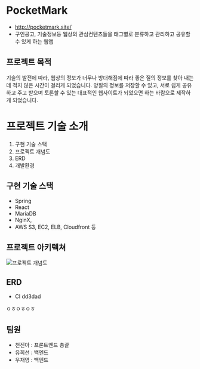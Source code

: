 # PocketMark
- http://pocketmark.site/
- 구인공고, 기술정보등 웹상의 관심컨텐츠들을 태그별로 분류하고 관리하고 공유할 수 있게 하는 웹앱


## 프로젝트 목적
 기술의 발전에 따라, 웹상의 정보가 너무나 방대해짐에 따라 좋은 질의 정보를 찾아 내는데 적지 않은 시간이 걸리게 되었습니다.
 양질의 정보를 저장할 수 있고, 서로 쉽게 공유하고 주고 받으며 토론할 수 있는 대표적인 웹사이트가 되었으면 하는 바람으로 제작하게 되었습니다.
 

# 프로젝트 기술 소개
1. 구현 기술 스택
2. 프로젝트 개념도
3. ERD
4. 개발환경

## 구현 기술 스택
+ Spring
+ React
+ MariaDB
+ NginX, 
+ AWS S3, EC2, ELB, Cloudfront 등

## 프로젝트 아키텍쳐
![프로젝트 개념도](https://user-images.githubusercontent.com/54466276/154622405-50ec28ae-4476-49d1-97ad-27608636af09.png)


## ERD
- CI dd3dad

ㅇㅎㅇㅎㅇㅎ




## 팀원
+ 천진아 : 프론트엔드 총괄
+ 유희선 : 백엔드  
+ 우재영 : 백엔드
